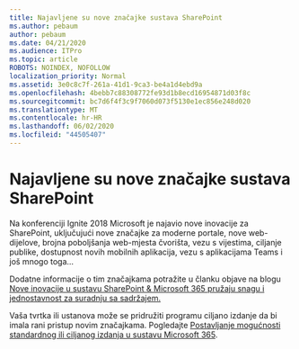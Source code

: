 ```yaml
---
title: Najavljene su nove značajke sustava SharePoint
ms.author: pebaum
author: pebaum
ms.date: 04/21/2020
ms.audience: ITPro
ms.topic: article
ROBOTS: NOINDEX, NOFOLLOW
localization_priority: Normal
ms.assetid: 3e0c8c7f-261a-41d1-9ca3-be4a1d4ebd9a
ms.openlocfilehash: 4bebb7c88308772fe93d1b8ecd16954871d03f8c
ms.sourcegitcommit: bc7d6f4f3c9f7060d073f5130e1ec856e248d020
ms.translationtype: MT
ms.contentlocale: hr-HR
ms.lasthandoff: 06/02/2020
ms.locfileid: "44505407"
---
```

# <a name="sharepoint-new-features-announced"></a>Najavljene su nove značajke sustava SharePoint

Na konferenciji Ignite 2018 Microsoft je najavio nove inovacije za SharePoint, uključujući nove značajke za moderne portale, nove web-dijelove, brojna poboljšanja web-mjesta čvorišta, vezu s vijestima, ciljanje publike, dostupnost novih mobilnih aplikacija, vezu s aplikacijama Teams i još mnogo toga...
  
Dodatne informacije o tim značajkama potražite u članku objave na blogu [Nove inovacije u sustavu SharePoint &amp; Microsoft 365 pružaju snagu i jednostavnost za suradnju sa sadržajem.](https://go.microsoft.com/fwlink/?linkid=2026502)
  
Vaša tvrtka ili ustanova može se pridružiti programu ciljano izdanje da bi imala rani pristup novim značajkama. Pogledajte [Postavljanje mogućnosti standardnog ili ciljanog izdanja u sustavu Microsoft 365](https://docs.microsoft.com/microsoft-365/admin/manage/release-options-in-office-365).
